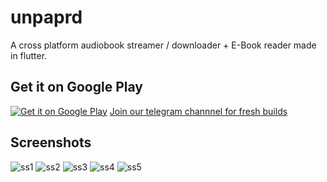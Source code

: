 # unpaprd

A cross platform audiobook streamer / downloader + E-Book reader made in flutter.

## Get it on Google Play

[![Get it on Google Play](https://play.google.com/intl/en_us/badges/static/images/badges/en_badge_web_generic.png)](https://play.google.com/store/apps/details?id=garg.akshit.paperplane.unpaprd.unpaprd&pcampaignid=pcampaignidMKT-Other-global-all-co-prtnr-py-PartBadge-Mar2515-1)
[Join our telegram channnel for fresh builds](https://t.me/unpaprd_ci)

## Screenshots

![ss1](https://raw.githubusercontent.com/gargakshit/unpaprd/master/screenshots/1.png)
![ss2](https://raw.githubusercontent.com/gargakshit/unpaprd/master/screenshots/2.png)
![ss3](https://raw.githubusercontent.com/gargakshit/unpaprd/master/screenshots/3.png)
![ss4](https://raw.githubusercontent.com/gargakshit/unpaprd/master/screenshots/4.png)
![ss5](https://raw.githubusercontent.com/gargakshit/unpaprd/master/screenshots/5.png)
